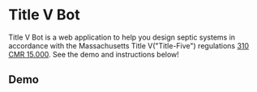 # Title V Bot

Title V Bot is a web application to help you design septic systems in accordance with the Massachusetts Title V("Title-Five") regulations [310 CMR 15.000](https://www.mass.gov/doc/310-cmr-15000-title-5-of-the-state-environmental-code/download). See the demo and instructions below!

## Demo

